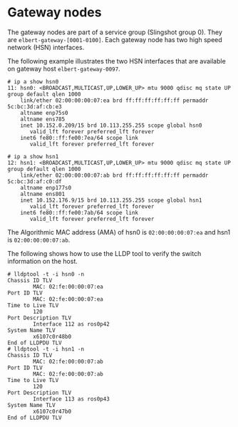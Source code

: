 # Gateway nodes

The gateway nodes are part of a service group (Slingshot group 0). They are `elbert-gateway-[0001-0100]`.
Each gateway node has two high speed network (HSN) interfaces.

The following example illustrates the two HSN interfaces that are available on gateway host `elbert-gateway-0097`.

```screen
# ip a show hsn0
11: hsn0: <BROADCAST,MULTICAST,UP,LOWER_UP> mtu 9000 qdisc mq state UP group default qlen 1000
    link/ether 02:00:00:00:07:ea brd ff:ff:ff:ff:ff:ff permaddr 5c:bc:3d:af:cb:e3
    altname enp75s0
    altname ens785
    inet 10.152.0.209/15 brd 10.113.255.255 scope global hsn0
       valid_lft forever preferred_lft forever
    inet6 fe80::ff:fe00:7ea/64 scope link
       valid_lft forever preferred_lft forever

# ip a show hsn1
12: hsn1: <BROADCAST,MULTICAST,UP,LOWER_UP> mtu 9000 qdisc mq state UP group default qlen 1000
    link/ether 02:00:00:00:07:ab brd ff:ff:ff:ff:ff:ff permaddr 5c:bc:3d:af:c0:df
    altname enp177s0
    altname ens801
    inet 10.152.176.9/15 brd 10.113.255.255 scope global hsn1
       valid_lft forever preferred_lft forever
    inet6 fe80::ff:fe00:7ab/64 scope link
       valid_lft forever preferred_lft forever
```

The Algorithmic MAC address (AMA) of hsn0 is `02:00:00:00:07:ea` and hsn1 is `02:00:00:00:07:ab`.

The following shows how to use the LLDP tool to verify the switch information on the host.

```screen
# lldptool -t -i hsn0 -n
Chassis ID TLV
        MAC: 02:fe:00:00:07:ea
Port ID TLV
        MAC: 02:fe:00:00:07:ea
Time to Live TLV
        120
Port Description TLV
        Interface 112 as ros0p42
System Name TLV
        x6107c0r48b0
End of LLDPDU TLV
# lldptool -t -i hsn1 -n
Chassis ID TLV
        MAC: 02:fe:00:00:07:ab
Port ID TLV
        MAC: 02:fe:00:00:07:ab
Time to Live TLV
        120
Port Description TLV
        Interface 113 as ros0p43
System Name TLV
        x6107c0r47b0
End of LLDPDU TLV
```
